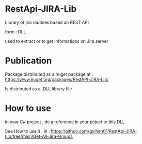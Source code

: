 # RestApi-JIRA-Lib

Library of jira routines based on REST API

form : DLL

used to extract or to get informations on Jira server

# Publication

Package distributed as a nuget package at : https://www.nuget.org/packages/RestAPI-JIRA-Lib/

Is distributed as a .DLL library file

# How to use

in your C# project , do a reference in your poject to this DLL

See How to use it , in : https://github.com/guihen01/RestApi-JIRA-Lib/tree/main/Get-All-Jira-Groups


